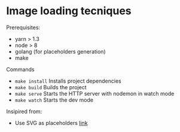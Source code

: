 
Image loading tecniques
=======================

Prerequisites:
- yarn > 1.3
- node > 8
- golang (for placeholders generation)
- make

Commands
- `make install` Installs project dependencies
- `make build` Builds the project
- `make serve` Starts the HTTP server with nodemon in watch mode
- `make watch` Starts the dev mode

Insipired from:
- Use SVG as placeholders [link](https://jmperezperez.com/svg-placeholders/)
